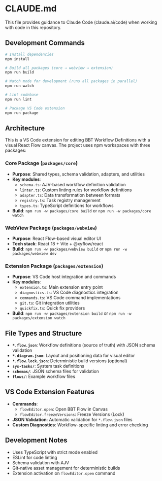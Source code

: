 # CLAUDE.md

This file provides guidance to Claude Code (claude.ai/code) when working with code in this repository.

## Development Commands

```bash
# Install dependencies
npm install

# Build all packages (core → webview → extension)
npm run build

# Watch mode for development (runs all packages in parallel)
npm run watch

# Lint codebase
npm run lint

# Package VS Code extension
npm run package
```

## Architecture

This is a VS Code extension for editing BBT Workflow Definitions with a visual React Flow canvas. The project uses npm workspaces with three packages:

### Core Package (`packages/core`)
- **Purpose**: Shared types, schema validation, adapters, and utilities
- **Key modules**:
  - `schema.ts`: AJV-based workflow definition validation
  - `linter.ts`: Custom linting rules for workflow definitions
  - `adapter.ts`: Data transformation between formats
  - `registry.ts`: Task registry management
  - `types.ts`: TypeScript definitions for workflows
- **Build**: `npm run -w packages/core build` or `npm run -w packages/core watch`

### WebView Package (`packages/webview`)
- **Purpose**: React Flow-based visual editor UI
- **Tech stack**: React 18 + Vite + @xyflow/react
- **Build**: `npm run -w packages/webview build` or `npm run -w packages/webview dev`

### Extension Package (`packages/extension`)
- **Purpose**: VS Code host integration and commands
- **Key modules**:
  - `extension.ts`: Main extension entry point
  - `diagnostics.ts`: VS Code diagnostics integration
  - `commands.ts`: VS Code command implementations
  - `git.ts`: Git integration utilities
  - `quickfix.ts`: Quick fix providers
- **Build**: `npm run -w packages/extension build` or `npm run -w packages/extension watch`

## File Types and Structure

- **`*.flow.json`**: Workflow definitions (source of truth) with JSON schema validation
- **`*.diagram.json`**: Layout and positioning data for visual editor
- **`*.flow.lock.json`**: Deterministic build versions (optional)
- **`sys-tasks/`**: System task definitions
- **`schemas/`**: JSON schema files for validation
- **`flows/`**: Example workflow files

## VS Code Extension Features

- **Commands**:
  - `flowEditor.open`: Open BBT Flow in Canvas
  - `flowEditor.freezeVersions`: Freeze Versions (Lock)
- **JSON Validation**: Automatic validation for `*.flow.json` files
- **Custom Diagnostics**: Workflow-specific linting and error checking

## Development Notes

- Uses TypeScript with strict mode enabled
- ESLint for code linting
- Schema validation with AJV
- Git-native asset management for deterministic builds
- Extension activation on `flowEditor.open` command